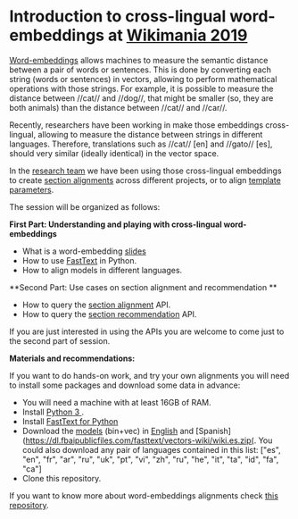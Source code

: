 # Introduction to cross-lingual word-embeddings at [Wikimania 2019](https://meta.wikimedia.org/wiki/Wikimania_2019)


[Word-embeddings](https://en.wikipedia.org/wiki/Word_embedding) allows machines to measure the semantic distance between a pair of words or sentences. This is done by converting each string (words or sentences) in vectors, allowing to perform mathematical operations with those strings. For example, it is possible to measure the distance between //cat// and //dog//, that might be smaller (so, they are both animals) than the distance between //cat// and //car//. 

Recently, researchers have been working in make those embeddings cross-lingual, allowing to measure the distance between strings in different languages. Therefore, translations such as //cat// [en] and //gato// [es], should very similar (ideally identical) in the vector space. 

In the [research team](https://research.wikimedia.org/) we have been using those cross-lingual embeddings to create [section alignments](https://meta.wikimedia.org/wiki/Research:Expanding_Wikipedia_articles_across_languages/Inter_language_approach#Section_Alignment) across different projects, or to align [template parameters](https://github.com/digitalTranshumant/templatesAlignment). 

The session will be organized as follows:



**First Part: Understanding and playing with cross-lingual word-embeddings** 
* What is a word-embedding [slides](https://upload.wikimedia.org/wikipedia/commons/6/63/Tutorial_on_Multilingual_Word_Embeddings%2C_Wikimania_2019.pdf)
* How to use [FastText](https://en.wikipedia.org/wiki/FastText) in Python.
* How to align models in different languages. 

**Second Part: Use cases on section alignment and recommendation ** 
* How to query the [section alignment](https://meta.wikimedia.org/wiki/Research:Expanding_Wikipedia_articles_across_languages/Inter_language_approach#Section_Alignment) API.
* How to query the [section recommendation](https://meta.wikimedia.org/wiki/Research:Expanding_Wikipedia_articles_across_languages/Inter_language_approach#Section_Recommendation) API.

If you are just interested in using the APIs you are welcome to come just to the second part of session.

**Materials and recommendations:**

If you want to do hands-on work, and try your own alignments you will need to install some packages and download some data in advance:

* You will need a machine with at least 16GB of RAM.
* Install [Python 3 ](https://www.python.org/download/releases/3.0/) .
* Install [FastText for Python ](https://fasttext.cc/docs/en/support.html)
* Download the [models](https://fasttext.cc/docs/en/pretrained-vectors.html) (bin+vec) in [English](https://dl.fbaipublicfiles.com/fasttext/vectors-wiki/wiki.en.zip) and [Spanish](https://dl.fbaipublicfiles.com/fasttext/vectors-wiki/wiki.es.zip(. You could also download any pair of languages contained in this list:  ["es", "en", "fr", "ar", "ru", "uk", "pt", "vi", "zh", "ru", "he", "it", "ta", "id", "fa", "ca"]
* Clone this repository.

If you want to know more about word-embeddings alignments check [this repository](https://github.com/Babylonpartners/fastText_multilingual).


